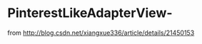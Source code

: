 PinterestLikeAdapterView-
=========================

from  http://blog.csdn.net/xiangxue336/article/details/21450153
